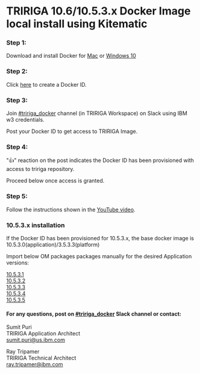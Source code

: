 # TRIRIGA 10.6/10.5.3.x Docker Image local install using Kitematic

### Step 1: 
Download and install Docker for [Mac](https://hub.docker.com/editions/community/docker-ce-desktop-mac) or [Windows 10](https://hub.docker.com/editions/community/docker-ce-desktop-windows) 

### Step 2: 
Click [here](https://hub.docker.com/?next=https%3A%2F%2Fhub.docker.com%2F) to create a Docker ID.

### Step 3: 
Join [#tririga_docker](https://ibm-tririga.slack.com/messages/CBBLDA5QU/) channel (in TRIRIGA Workspace) on Slack using IBM w3 credentials.

Post your Docker ID to get access to TRIRIGA Image.

### Step 4: 
":thumbsup:" reaction on the post indicates the Docker ID has been provisioned with access to tririga repository. 

Proceed below once access is granted.

### Step 5: 
Follow the instructions shown in the [YouTube video](https://youtu.be/pPA6_ljyFQg).


### 10.5.3.x installation

If the Docker ID has been provisioned for 10.5.3.x, the base docker image is 10.5.3.0(application)/3.5.3.3(platform) <br/>

Import below OM packages packages manually for the desired Application versions:

[10.5.3.1](https://github.ibm.com/sumit-puri/docker10.5.3.x/blob/master/TRIRIGA_10_5_3_1.zip) <br/>
[10.5.3.2](https://github.ibm.com/sumit-puri/docker10.5.3.x/blob/master/TRIRIGA_10_5_3_2.zip) <br/>
[10.5.3.3]() <br/>
[10.5.3.4]() <br/>
[10.5.3.5](https://github.ibm.com/sumit-puri/docker10.5.3.x/blob/master/TRIRIGA_10_5_3_5.zip) <br/>

#### For any questions, post on [#tririga_docker](https://ibm-tririga.slack.com/messages/CBBLDA5QU/) Slack channel or contact:

Sumit Puri <br />
TRIRIGA Application Architect <br />
sumit.puri@us.ibm.com

Ray Tripamer <br />
TRIRIGA Technical Architect <br />
ray.tripamer@ibm.com

